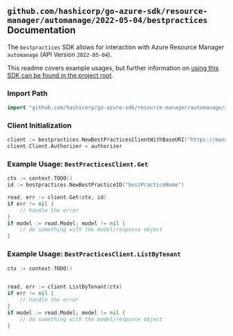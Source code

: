 
## `github.com/hashicorp/go-azure-sdk/resource-manager/automanage/2022-05-04/bestpractices` Documentation

The `bestpractices` SDK allows for interaction with Azure Resource Manager `automanage` (API Version `2022-05-04`).

This readme covers example usages, but further information on [using this SDK can be found in the project root](https://github.com/hashicorp/go-azure-sdk/tree/main/docs).

### Import Path

```go
import "github.com/hashicorp/go-azure-sdk/resource-manager/automanage/2022-05-04/bestpractices"
```


### Client Initialization

```go
client := bestpractices.NewBestPracticesClientWithBaseURI("https://management.azure.com")
client.Client.Authorizer = authorizer
```


### Example Usage: `BestPracticesClient.Get`

```go
ctx := context.TODO()
id := bestpractices.NewBestPracticeID("bestPracticeName")

read, err := client.Get(ctx, id)
if err != nil {
	// handle the error
}
if model := read.Model; model != nil {
	// do something with the model/response object
}
```


### Example Usage: `BestPracticesClient.ListByTenant`

```go
ctx := context.TODO()


read, err := client.ListByTenant(ctx)
if err != nil {
	// handle the error
}
if model := read.Model; model != nil {
	// do something with the model/response object
}
```
